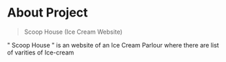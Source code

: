 <h1> About Project </h1>

>  Scoop House (Ice Cream Website)

" Scoop House " is an website of an Ice Cream Parlour where there are list of varities of Ice-cream 

